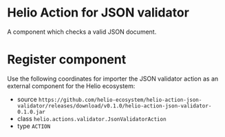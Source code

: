 # Helio Action for JSON validator

A component which checks a valid JSON document.

# Register component

Use the following coordinates for importer the JSON validator action as an external component for the Helio ecosystem:

* source ```https://github.com/helio-ecosystem/helio-action-json-validator/releases/download/v0.1.0/helio-action-json-validator-0.1.0.jar```
* class ```helio.actions.validator.JsonValidatorAction```
* type ```ACTION```
